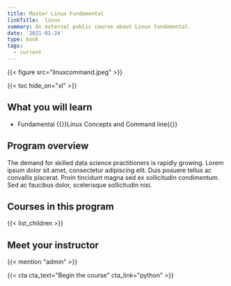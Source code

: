 ```yaml
---
title: Master Linux Fundamental 
linkTitle:  linux 
summary: An external public course about Linux fundamental.
date: '2021-01-24'
type: book
tags:
  - current
---
```


{{< figure src="linuxcommand.jpeg" >}}

{{< toc hide_on="xl" >}}

## What you will learn

- Fundamental {{<hl>}}Linux Concepts and Command line{{</hl>}}

## Program overview

The demand for skilled data science practitioners is rapidly growing. Lorem ipsum dolor sit amet, consectetur adipiscing elit. Duis posuere tellus ac convallis placerat. Proin tincidunt magna sed ex sollicitudin condimentum. Sed ac faucibus dolor, scelerisque sollicitudin nisi.

## Courses in this program

{{< list_children >}}

## Meet your instructor

{{< mention "admin" >}}


{{< cta cta_text="Begin the course" cta_link="python" >}}

